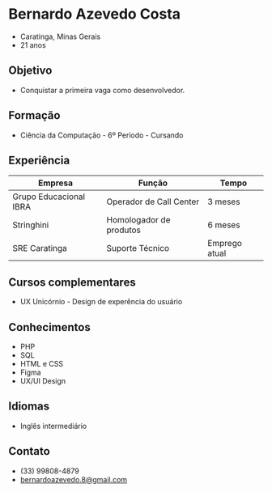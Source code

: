 # Bernardo Azevedo Costa
- Caratinga, Minas Gerais
- 21 anos

## Objetivo
- Conquistar a primeira vaga como desenvolvedor.

## Formação
- Ciência da Computação - 6º Período - Cursando

## Experiência
| Empresa                | Função                     | Tempo         |
|------------------------|----------------------------|---------------|
| Grupo Educacional IBRA | Operador de Call Center    | 3 meses       |
| Stringhini             | Homologador de produtos    | 6 meses       |
| SRE Caratinga          | Suporte Técnico            | Emprego atual |

## Cursos complementares
- UX Unicórnio - Design de experência do usuário

## Conhecimentos
- PHP
- SQL
- HTML e CSS
- Figma
- UX/UI Design

## Idiomas
- Inglês intermediário

## Contato
- (33) 99808-4879
- bernardoazevedo.8@gmail.com

